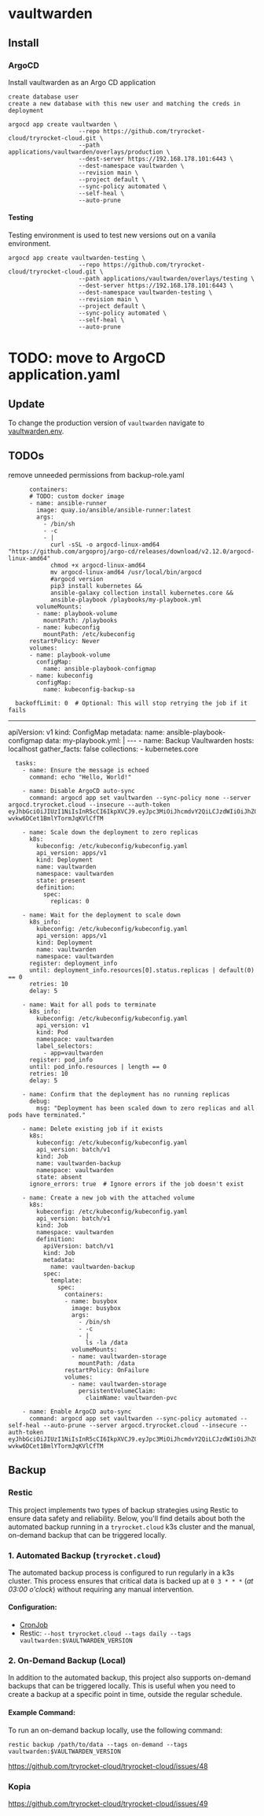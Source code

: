 # vaultwarden

## Install

### ArgoCD

Install vaultwarden as an Argo CD application

    create database user 
    create a new database with this new user and matching the creds in deployment

    argocd app create vaultwarden \
                        --repo https://github.com/tryrocket-cloud/tryrocket-cloud.git \
                        --path applications/vaultwarden/overlays/production \
                        --dest-server https://192.168.178.101:6443 \
                        --dest-namespace vaultwarden \
                        --revision main \
                        --project default \
                        --sync-policy automated \
                        --self-heal \
                        --auto-prune

#### Testing

Testing environment is used to test new versions out on a vanila environment.

    argocd app create vaultwarden-testing \
                        --repo https://github.com/tryrocket-cloud/tryrocket-cloud.git \
                        --path applications/vaultwarden/overlays/testing \
                        --dest-server https://192.168.178.101:6443 \
                        --dest-namespace vaultwarden-testing \
                        --revision main \
                        --project default \
                        --sync-policy automated \
                        --self-heal \
                        --auto-prune

# TODO: move to ArgoCD application.yaml

## Update

To change the production version of `vaultwarden` navigate to [vaultwarden.env](./overlays/production/vaultwarden.env).

## TODOs

remove unneeded permissions from backup-role.yaml




          containers:
          # TODO: custom docker image
          - name: ansible-runner
            image: quay.io/ansible/ansible-runner:latest
            args: 
              - /bin/sh
              - -c
              - |
                curl -sSL -o argocd-linux-amd64 "https://github.com/argoproj/argo-cd/releases/download/v2.12.0/argocd-linux-amd64"
                chmod +x argocd-linux-amd64
                mv argocd-linux-amd64 /usr/local/bin/argocd
                #argocd version
                pip3 install kubernetes &&
                ansible-galaxy collection install kubernetes.core &&
                ansible-playbook /playbooks/my-playbook.yml
            volumeMounts:
            - name: playbook-volume
              mountPath: /playbooks
            - name: kubeconfig
              mountPath: /etc/kubeconfig
          restartPolicy: Never
          volumes:
          - name: playbook-volume
            configMap:
              name: ansible-playbook-configmap
          - name: kubeconfig
            configMap:
              name: kubeconfig-backup-sa

      backoffLimit: 0  # Optional: This will stop retrying the job if it fails

---
apiVersion: v1
kind: ConfigMap
metadata:
  name: ansible-playbook-configmap
data:
  my-playbook.yml: |
    ---
    - name: Backup Vaultwarden
      hosts: localhost
      gather_facts: false
      collections:
        - kubernetes.core

      tasks:
        - name: Ensure the message is echoed
          command: echo "Hello, World!"

        - name: Disable ArgoCD auto-sync
          command: argocd app set vaultwarden --sync-policy none --server argocd.tryrocket.cloud --insecure --auth-token eyJhbGciOiJIUzI1NiIsInR5cCI6IkpXVCJ9.eyJpc3MiOiJhcmdvY2QiLCJzdWIiOiJhZG1pbjphcGlLZXkiLCJleHAiOjE3MjQzMzU2NzYsIm5iZiI6MTcyMzQ3MTY3NiwiaWF0IjoxNzIzNDcxNjc2LCJqdGkiOiJ0ZXN0In0.aNNlFEcvL84fPUv-wvkw6DCet1BmlYTormJqKVlCfTM

        - name: Scale down the deployment to zero replicas
          k8s:
            kubeconfig: /etc/kubeconfig/kubeconfig.yaml
            api_version: apps/v1
            kind: Deployment
            name: vaultwarden
            namespace: vaultwarden
            state: present
            definition:
              spec:
                replicas: 0

        - name: Wait for the deployment to scale down
          k8s_info:
            kubeconfig: /etc/kubeconfig/kubeconfig.yaml
            api_version: apps/v1
            kind: Deployment
            name: vaultwarden
            namespace: vaultwarden
          register: deployment_info
          until: deployment_info.resources[0].status.replicas | default(0) == 0
          retries: 10
          delay: 5

        - name: Wait for all pods to terminate
          k8s_info:
            kubeconfig: /etc/kubeconfig/kubeconfig.yaml
            api_version: v1
            kind: Pod
            namespace: vaultwarden
            label_selectors:
              - app=vaultwarden
          register: pod_info
          until: pod_info.resources | length == 0
          retries: 10
          delay: 5

        - name: Confirm that the deployment has no running replicas
          debug:
            msg: "Deployment has been scaled down to zero replicas and all pods have terminated."

        - name: Delete existing job if it exists
          k8s:
            kubeconfig: /etc/kubeconfig/kubeconfig.yaml
            api_version: batch/v1
            kind: Job
            name: vaultwarden-backup
            namespace: vaultwarden
            state: absent
          ignore_errors: true  # Ignore errors if the job doesn't exist

        - name: Create a new job with the attached volume
          k8s:
            kubeconfig: /etc/kubeconfig/kubeconfig.yaml
            api_version: batch/v1
            kind: Job
            namespace: vaultwarden
            definition:
              apiVersion: batch/v1
              kind: Job
              metadata:
                name: vaultwarden-backup
              spec:
                template:
                  spec:
                    containers:
                    - name: busybox
                      image: busybox
                      args: 
                        - /bin/sh
                        - -c
                        - |
                          ls -la /data
                      volumeMounts:
                      - name: vaultwarden-storage
                        mountPath: /data
                    restartPolicy: OnFailure
                    volumes:
                      - name: vaultwarden-storage
                        persistentVolumeClaim:
                          claimName: vaultwarden-pvc

        - name: Enable ArgoCD auto-sync
          command: argocd app set vaultwarden --sync-policy automated --self-heal --auto-prune --server argocd.tryrocket.cloud --insecure --auth-token eyJhbGciOiJIUzI1NiIsInR5cCI6IkpXVCJ9.eyJpc3MiOiJhcmdvY2QiLCJzdWIiOiJhZG1pbjphcGlLZXkiLCJleHAiOjE3MjQzMzU2NzYsIm5iZiI6MTcyMzQ3MTY3NiwiaWF0IjoxNzIzNDcxNjc2LCJqdGkiOiJ0ZXN0In0.aNNlFEcvL84fPUv-wvkw6DCet1BmlYTormJqKVlCfTM

## Backup

### Restic

This project implements two types of backup strategies using Restic to ensure data safety and reliability. Below, you'll find details about both the automated backup running in a `tryrocket.cloud` k3s cluster and the manual, on-demand backup that can be triggered locally.

### 1. Automated Backup (`tryrocket.cloud`)

The automated backup process is configured to run regularly in a k3s cluster. This process ensures that critical data is backed up at `0 3 * * *` (*at 03:00 o'clock*) without requiring any manual intervention.

#### Configuration:

- [CronJob](./base-backup/backup-cronjob-v3.yaml)
- Restic: `--host tryrocket.cloud --tags daily --tags vaultwarden:$VAULTWARDEN_VERSION`

### 2. On-Demand Backup (Local)

In addition to the automated backup, this project also supports on-demand backups that can be triggered locally. This is useful when you need to create a backup at a specific point in time, outside the regular schedule.

#### Example Command:

To run an on-demand backup locally, use the following command:

    restic backup /path/to/data --tags on-demand --tags vaultwarden:$VAULTWARDEN_VERSION

https://github.com/tryrocket-cloud/tryrocket-cloud/issues/48

### Kopia

https://github.com/tryrocket-cloud/tryrocket-cloud/issues/49
